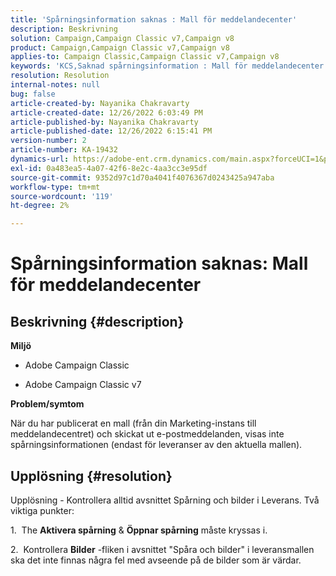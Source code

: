 ```yaml
---
title: 'Spårningsinformation saknas : Mall för meddelandecenter'
description: Beskrivning
solution: Campaign,Campaign Classic v7,Campaign v8
product: Campaign,Campaign Classic v7,Campaign v8
applies-to: Campaign Classic,Campaign Classic v7,Campaign v8
keywords: 'KCS,Saknad spårningsinformation : Mall för meddelandecenter'
resolution: Resolution
internal-notes: null
bug: false
article-created-by: Nayanika Chakravarty
article-created-date: 12/26/2022 6:03:49 PM
article-published-by: Nayanika Chakravarty
article-published-date: 12/26/2022 6:15:41 PM
version-number: 2
article-number: KA-19432
dynamics-url: https://adobe-ent.crm.dynamics.com/main.aspx?forceUCI=1&pagetype=entityrecord&etn=knowledgearticle&id=bfc5e9a0-4785-ed11-81ac-6045bd006b4b
exl-id: 0a483ea5-4a07-42f6-8e2c-4aa3cc3e95df
source-git-commit: 9352d97c1d70a4041f4076367d0243425a947aba
workflow-type: tm+mt
source-wordcount: '119'
ht-degree: 2%

---
```


# Spårningsinformation saknas: Mall för meddelandecenter

## Beskrivning {#description}


<b>Miljö</b>

- Adobe Campaign Classic

- Adobe Campaign Classic v7

<b>Problem/symtom</b>

När du har publicerat en mall (från din Marketing-instans till meddelandecentret) och skickat ut e-postmeddelanden, visas inte spårningsinformationen (endast för leveranser av den aktuella mallen).


## Upplösning {#resolution}


Upplösning - Kontrollera alltid avsnittet Spårning och bilder i Leverans. Två viktiga punkter:

1.  The <b>Aktivera spårning</b> &amp; <b>Öppnar spårning</b> måste kryssas i.

2.  Kontrollera <b>Bilder</b> -fliken i avsnittet &quot;Spåra och bilder&quot; i leveransmallen ska det inte finnas några fel med avseende på de bilder som är värdar.
